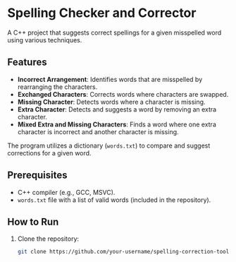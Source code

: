 # Spelling Checker and Corrector

A C++ project that suggests correct spellings for a given misspelled word using various techniques.

## Features

- **Incorrect Arrangement**: Identifies words that are misspelled by rearranging the characters.
- **Exchanged Characters**: Corrects words where characters are swapped.
- **Missing Character**: Detects words where a character is missing.
- **Extra Character**: Detects and suggests a word by removing an extra character.
- **Mixed Extra and Missing Characters**: Finds a word where one extra character is incorrect and another character is missing.

The program utilizes a dictionary (`words.txt`) to compare and suggest corrections for a given word.

## Prerequisites

- C++ compiler (e.g., GCC, MSVC).
- `words.txt` file with a list of valid words (included in the repository).

## How to Run

1. Clone the repository:
   ```bash
   git clone https://github.com/your-username/spelling-correction-tool.git
